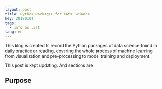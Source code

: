 ```yaml
---
layout: post
title: Python Packages for Data Science 
key: 20180108
tags:
  - info as list
lang: en
---
```


This blog is created to record the Python packages of data science found in daily practice or reading, covering the whole process of machine learning from visualization and pre-processing to model training and deployment.

This post is kept updating. And sections are 



## Purpose



<!--stackedit_data:
eyJoaXN0b3J5IjpbLTE5ODExMTU3MzddfQ==
-->